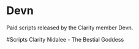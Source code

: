 # Devn
Paid scripts released by the Clarity member Devn.

#Scripts
Clarity Nidalee - The Bestial Goddess
